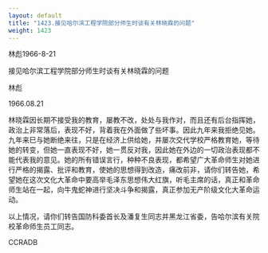 ```yaml
---
layout: default
title: "1423.接见哈尔滨工程学院部分师生时谈有关林晓霖的问题"
weight: 1423
---
```


林彪1966-8-21

接见哈尔滨工程学院部分师生时谈有关林晓霖的问题

林彪

1966.08.21

林晓霖因长期不接受我的教育，屡教不改，处处与我作对，而且还有后台指挥她，政治上非常落后，表现不好，背着我在外面做了些坏事。因此九年来我拒绝见她。九年来巳与她断绝来往，只是在经济上供给她，并屡次交代学校严格教育她，等待她的转变，但她一直表现不好，她一贯反对我，因此她在外边的一切政治表现都不能代表我的意见。她的所有错误言行，种种不良表现，都希望广大革命师生对她进行严格的揭露、批评和教育，使她的思想得到改造，痛改前非，请你们转告她，希望她在这次文化大革命中要高举毛泽东思想伟大红旗，听毛主席的话，真正和革命师生站在一起，向牛鬼蛇神进行坚决斗争和揭露，真正参加无产阶级文化大革命运动。

以上情况，请你们转告国防科委首长及潘复生同志并黑龙江省委，告哈尔滨有关院校革命师生员工同志。

CCRADB

